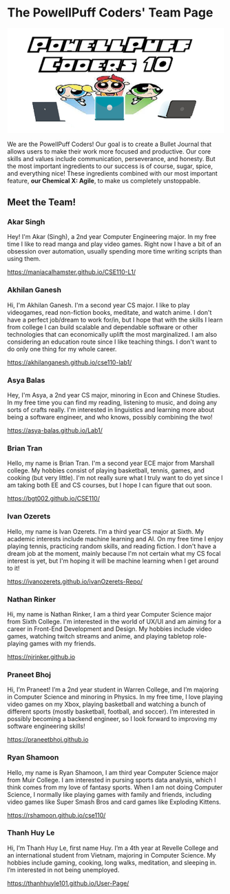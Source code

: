 # The PowellPuff Coders' Team Page

![Team Logo](branding/powellpuff-logo-fullscreen.png)

We are the PowellPuff Coders! Our goal is to create a Bullet Journal that allows users to make their work more focused and productive. Our core skills and values include communication, perseverance, and honesty. But the most important ingredients to our success is of course, sugar, spice, and everything nice! These ingredients combined with our most important feature, **our Chemical X: Agile**, to make us completely unstoppable. 

## Meet the Team!

### Akar Singh

Hey! I'm Akar (Singh), a 2nd year Computer Engineering major. In my free time I like to read manga and play video games. Right now I have a bit of an obsession over automation, usually spending more time writing scripts than using them.

https://maniacalhamster.github.io/CSE110-L1/

### Akhilan Ganesh

Hi, I'm Akhilan Ganesh. I'm a second year CS major. I like to play videogames, read non-fiction books, meditate, and watch anime. I don't have a perfect job/dream to work for/in, but I hope that with the skills I learn from college I can build scalable and dependable software or other technologies that can economically uplift the most marginalized. I am also considering an education route since I like teaching things. I don't want to do only one thing for my whole career.

https://akhilanganesh.github.io/cse110-lab1/

### Asya Balas

Hey, I'm Asya, a 2nd year CS major, minoring in Econ and Chinese Studies. In my free time you can find my reading, listening to music, and doing any sorts of crafts really. I'm interested in linguistics and learning more about being a software engineer, and who knows, possibly combining the two!

https://asya-balas.github.io/Lab1/

### Brian Tran

Hello, my name is Brian Tran. I'm a second year ECE major from Marshall college. My hobbies consist of playing basketball, tennis, games, and cooking (but very little). I'm not really sure what I truly want to do yet since I am taking both EE and CS courses, but I hope I can figure that out soon.

https://bgt002.github.io/CSE110/

### Ivan Ozerets

Hello, my name is Ivan Ozerets. I'm a third year CS major at Sixth. My academic interests include machine learning and AI. On my free time I enjoy playing tennis, practicing random skills, and reading fiction. I don't have a dream job at the moment, mainly because I'm not certain what my CS focal interest is yet, but I'm hoping it will be machine learning when I get around to it!

https://ivanozerets.github.io/ivanOzerets-Repo/

### Nathan Rinker

Hi, my name is Nathan Rinker, I am a third year Computer Science major from Sixth College. I'm interested in the world of UX/UI and am aiming for a career in Front-End Development and Design. My hobbies include video games, watching twitch streams and anime, and playing tabletop role-playing games with my friends.

https://njrinker.github.io

### Praneet Bhoj

Hi, I’m Praneet! I’m a 2nd year student in Warren College, and I’m majoring in Computer Science and minoring in Physics. In my free time, I love playing video games on my Xbox, playing basketball and watching a bunch of different sports (mostly basketball, football, and soccer). I’m interested in possibly becoming a backend engineer, so I look forward to improving my software engineering skills!

https://praneetbhoj.github.io

### Ryan Shamoon

Hello, my name is Ryan Shamoon, I am third year Computer Science major from Muir College. I am interested in pursing sports data analysis, which I think comes from my love of fantasy sports. When I am not doing Computer Science, I normally like playing games with family and friends, including video games like Super Smash Bros and card games like Exploding Kittens.

https://rshamoon.github.io/cse110/

### Thanh Huy Le

Hi, I’m Thanh Huy Le, first name Huy. I’m a 4th year at Revelle College and an international student from Vietnam, majoring in Computer Science. My hobbies include gaming, cooking, long walks, meditation, and sleeping in. I’m interested in not being unemployed.

https://thanhhuyle101.github.io/User-Page/

